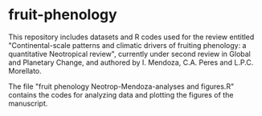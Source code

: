 # fruit-phenology

This repository includes datasets and R codes used for the review entitled "Continental-scale patterns and climatic drivers of fruiting phenology: a quantitative Neotropical review",
currently under second review  in Global and Planetary Change, and authored by I. Mendoza, C.A. Peres and L.P.C. Morellato.

The file "fruit phenology Neotrop-Mendoza-analyses and figures.R" contains the codes for analyzing data and plotting the figures of the manuscript.
